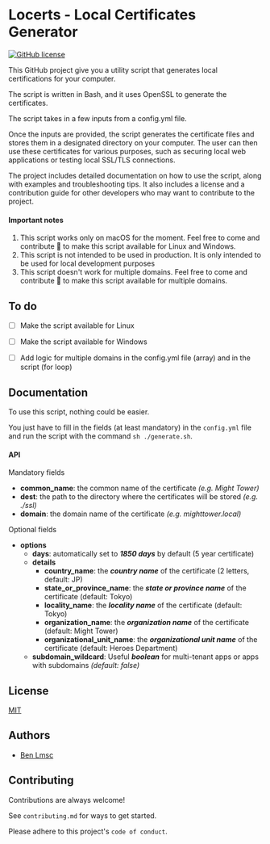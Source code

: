# Locerts - Local Certificates Generator

[![GitHub license](https://img.shields.io/badge/license-MIT-blue)](./LICENSE.txt)

This GitHub project give you a utility script that generates local certifications for your computer.

The script is written in Bash, and it uses OpenSSL to generate the certificates.

The script takes in a few inputs from a config.yml file.

Once the inputs are provided, the script generates the certificate files and stores them in a designated directory on your computer. The user can then use these certificates for various purposes, such as securing local web applications or testing local SSL/TLS connections.

The project includes detailed documentation on how to use the script, along with examples and troubleshooting tips. It also includes a license and a contribution guide for other developers who may want to contribute to the project.

#### Important notes
1. This script works only on macOS for the moment. Feel free to come and contribute 🤗 to make this script available for Linux and Windows.
2. This script is not intended to be used in production. It is only intended to be used for local development purposes
3. This script doesn't work for multiple domains. Feel free to come and contribute 🤗 to make this script available for multiple domains.



## To do
- [ ] Make the script available for Linux
- [ ] Make the script available for Windows
- [ ] Add logic for multiple domains in the config.yml file (array) and in the script (for loop)


## Documentation

To use this script, nothing could be easier.

You just have to fill in the fields (at least mandatory) in the `config.yml` file and run the script with the command `sh ./generate.sh`.



#### API
Mandatory fields
- **common_name**: the common name of the certificate *(e.g. Might Tower)*
- **dest**: the path to the directory where the certificates will be stored *(e.g. ./ssl)*
- **domain**: the domain name of the certificate *(e.g. mighttower.local)*

Optional fields
- **options**
  - **days**: automatically set to ***1850 days*** by default (5 year certificate)
  - **details**
    - **country_name**: the ***country name*** of the certificate (2 letters, default: JP)
    - **state_or_province_name**: the ***state or province name*** of the certificate (default: Tokyo)
    - **locality_name**: the ***locality name*** of the certificate (default: Tokyo)
    - **organization_name**: the ***organization name*** of the certificate (default: Might Tower)
    - **organizational_unit_name**: the ***organizational unit name*** of the certificate (default: Heroes Department)
  - **subdomain_wildcard**: Useful ***boolean*** for multi-tenant apps or apps with subdomains *(default: false)*
## License

[MIT](./LICENSE.txt)


## Authors

- [Ben Lmsc](https://www.github.com/arkhn3b)


## Contributing

Contributions are always welcome!

See `contributing.md` for ways to get started.

Please adhere to this project's `code of conduct`.

